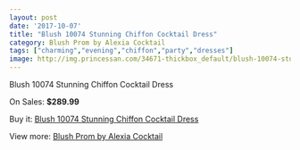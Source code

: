 ```yaml
---
layout: post
date: '2017-10-07'
title: "Blush 10074 Stunning Chiffon Cocktail Dress"
category: Blush Prom by Alexia Cocktail
tags: ["charming","evening","chiffon","party","dresses"]
image: http://img.princessan.com/34671-thickbox_default/blush-10074-stunning-chiffon-cocktail-dress.jpg
---
```

Blush 10074 Stunning Chiffon Cocktail Dress

On Sales: **$289.99**
<a href="https://www.princessan.com/en/16243-blush-10074-stunning-chiffon-cocktail-dress.html"><amp-img layout="responsive" width="600" height="600" src="//img.princessan.com/34671-thickbox_default/blush-10074-stunning-chiffon-cocktail-dress.jpg" alt="Blush 10074 Stunning Chiffon Cocktail Dress 0" /></a>
<a href="https://www.princessan.com/en/16243-blush-10074-stunning-chiffon-cocktail-dress.html"><amp-img layout="responsive" width="600" height="600" src="//img.princessan.com/34672-thickbox_default/blush-10074-stunning-chiffon-cocktail-dress.jpg" alt="Blush 10074 Stunning Chiffon Cocktail Dress 1" /></a>

Buy it: [Blush 10074 Stunning Chiffon Cocktail Dress](https://www.princessan.com/en/16243-blush-10074-stunning-chiffon-cocktail-dress.html "Blush 10074 Stunning Chiffon Cocktail Dress")

View more: [Blush Prom by Alexia Cocktail](https://www.princessan.com/en/134- "Blush Prom by Alexia Cocktail")